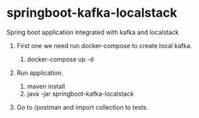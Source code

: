 # springboot-kafka-localstack
Spring boot application integrated with kafka and localstack

1. First one we need run docker-compose to create local kafka.
   1. docker-compose up -d

2. Run application.
   1. maven install
   2. java -jar springboot-kafka-localstack

3. Go to /postman and import collection to tests.